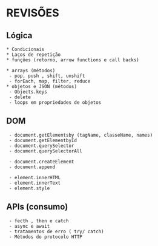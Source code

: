 # REVISÕES

## Lógica 
    * Condicionais
    * Laços de repetição
    * funções (retorno, arrow functions e call backs)

    * arrays (métodos)
     - pop, push , shift, unshift
     - forEach, map, filter, reduce
    * objetos e JSON (métodos)
     - Objects.keys
     - delete 
     - loops em propriedades de objetos

## DOM
     - document.getElementsby (tagName, classeName, names)
     - document.getElementbyId
     - document.querySelector 
     - document.querySelectorAll

     - document.createElement
     - document.append

     - element.innerHTML
     - element.innerText
     - element.style 


## APIs (consumo)
     - fecth , then e catch
     - async e await
     - tratamentos de erro ( try/ catch)
     - Métodos do protocolo HTTP

